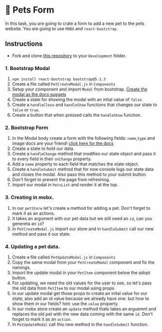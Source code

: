 # 🐶 Pets Form 

In this task, you are going to crate a form to add a new pet to the pets website. You are going to use `MOBX` and `react-bootstrap`.

## Instructions
- Fork and clone [this repository](https://github.com/JoinCODED/TASK-REACT-SP-Pets-Forms) to your `Development` folder.





### 1. Bootstrap Modal

1. `npm install react-bootstrap bootstrap@5.1.3`
2. Create a file called `PetCreateModal.js` in `Components`
3. Setup your component and import `Modal` from bootstrap. [Create the modal as the docs suggets](https://react-bootstrap.github.io/components/modal/)
4. Create a state for showing the modal with an intial value of `false`.
5. Create a `handleClose` and `handleShow` functions that changes our state to `false` or `true`.
6. Create a button that when pressed calls the `handleShow` function.


### 2. Bootstrap Form

1. In the Modal body create a form with the following fields: `name`,`type` and image docs are your friend! [click here for the docs](https://react-bootstrap.github.io/components/forms/)
2. Create a state to hold our data.
3. Create a `handleChange` method that modifies our state object and pass it to every field in their `onChange` property. 
4. Add a `name` property to each field that matches the state object.
5. Create a `handleSubmit` method that for now console logs our state data and closes the modal. Also pass this method to your submit button.
6. Don't forget to prevent the page from refreshing.
7. Import our modal in `PetsList` and render it at the top.

### 3. Creating in mobx.

1. In our `petStore` let's create a method for adding a pet. Don't forget to mark it as an actions.
2. It takes an argument with our pet data but we still need an `id`, can you genereta an `id`?
3. In `PetCreateModal.js` import our store and in `handleSubmit` call our new method and pass it our state.

### 4. Updating a pet data.

1. Create a file called `PetUpdateModal.js` in `Components`
2. Copy the same modal from your `PetCreateModal` component and fix the namings.
3. Import the update modal in your `PetItem` component below the adopt button.
4. For updating, we need the old values for the user to see, so let's pass the old data from `PetItem` to our modal using props.
5. In our update modal get those props to create an inital value for our state, also add an id value because we already have one. but how to show them in our fields? hint: use the `value` property.
6. In our mobx store create an `update` method thats takes an arguemnt and replaces the old pet with the new data coming with the same `id`. Don't forget to mark it as an `action`.
7. In `PetUpdateModal` call this new method in the `handleSubmit` function.
